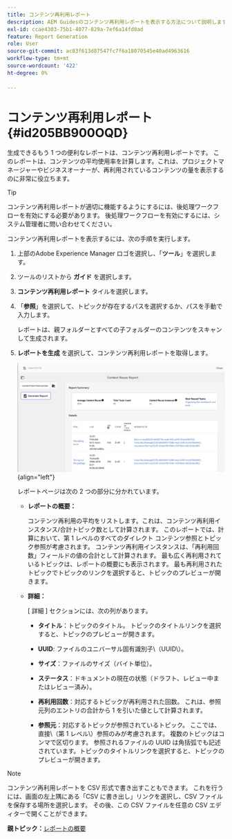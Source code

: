 ```yaml
---
title: コンテンツ再利用レポート
description: AEM Guidesのコンテンツ再利用レポートを表示する方法について説明します。 レポートを生成してコンテンツ再利用率を確認する。
exl-id: ccae4303-75b1-4077-829a-7ef6a14fd8ad
feature: Report Generation
role: User
source-git-commit: ac83f613d87547fc7f6a18070545e40ad4963616
workflow-type: tm+mt
source-wordcount: '422'
ht-degree: 0%

---
```


# コンテンツ再利用レポート {#id205BB900OQD}

生成できるもう 1 つの便利なレポートは、コンテンツ再利用レポートです。 このレポートは、コンテンツの平均使用率を計算します。これは、プロジェクトマネージャーやビジネスオーナーが、再利用されているコンテンツの量を表示するのに非常に役立ちます。

>[!TIP]
>
> コンテンツ再利用レポートが適切に機能するようにするには、後処理ワークフローを有効にする必要があります。 後処理ワークフローを有効にするには、システム管理者に問い合わせてください。

コンテンツ再利用レポートを表示するには、次の手順を実行します。

1. 上部のAdobe Experience Manager ロゴを選択し、「**ツール**」を選択します。

1. ツールのリストから **ガイド** を選択します。

1. **コンテンツ再利用レポート** タイルを選択します。

1. 「**参照**」を選択して、トピックが存在するパスを選択するか、パスを手動で入力します。

   レポートは、親フォルダーとすべての子フォルダーのコンテンツをスキャンして生成されます。

1. **レポートを生成** を選択して、コンテンツ再利用レポートを取得します。

   ![](images/content-reuse-uuid.png){align="left"}

   レポートページは次の 2 つの部分に分かれています。

   - **レポートの概要：**

     コンテンツ再利用の平均をリストします。これは、コンテンツ再利用インスタンス/合計トピック数として計算されます。 このレポートでは、計算において、第 1 レベルのすべてのダイレクト コンテンツ参照とトピック参照が考慮されます。 コンテンツ再利用インスタンスは、「再利用回数」フィールドの値の合計として計算されます。 最も広く再利用されているトピックは、レポートの概要にも表示されます。 最も再利用されたトピックでトピックのリンクを選択すると、トピックのプレビューが開きます。

   - **詳細：**

     [ 詳細 ] セクションには、次の列があります。

      - **タイトル**：トピックのタイトル。 トピックのタイトルリンクを選択すると、トピックのプレビューが開きます。

      - **UUID**: ファイルのユニバーサル固有識別子\（UUID\）。

      - **サイズ**：ファイルのサイズ（バイト単位）。

      - **ステータス**：ドキュメントの現在の状態（ドラフト、レビュー中またはレビュー済み）。

      - **再利用回数**：対応するトピックが再利用された回数。 これは、参照元列のエントリの合計から 1 を引いた値として計算されます。

      - **参照元**：対応するトピックが参照されているトピック。 ここでは、直接\（第 1 レベル\）参照のみが考慮されます。 複数のトピックはコンマで区切ります。 参照されるファイルの UUID は角括弧でも記述されています。トピックのタイトルリンクを選択すると、トピックのプレビューが開きます。


>[!NOTE]
>
> コンテンツ再利用レポートを CSV 形式で書き出すこともできます。 これを行うには、画面の左上隅にある「CSV に書き出し」リンクを選択し、CSV ファイルを保存する場所を選択します。 その後、この CSV ファイルを任意の CSV エディターで開くことができます。

**親トピック：**&#x200B;[ レポートの概要 ](reports-intro.md)
